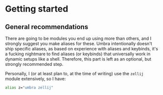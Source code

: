 # Getting started

## General recommendations

There are going to be modules you end up using more than others, and I strongly suggest you make aliases for these. Umbra intentionally doesn't ship specific aliases, as based on experience with aliases and keybinds, it's a fucking nightmare to find aliases (or keybinds) that universally work in dynamic setups like a shell. Therefore, this part is left as an optional, but strongly recommended step. 

Personally, I (or at least plan to, at the time of writing) use the `zellij` module extensively, so I have:
```bash
alias z="umbra zellij"
```
